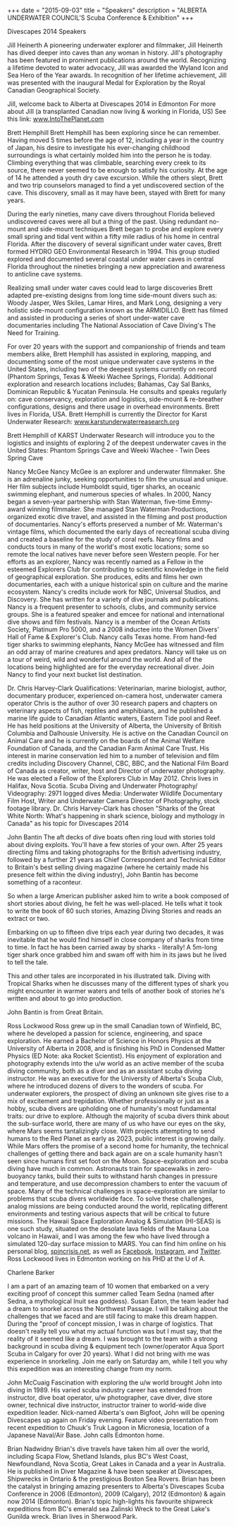 +++
date        = "2015-09-03"
title       = "Speakers"
description = "ALBERTA UNDERWATER COUNCIL'S Scuba Conference & Exhibition"
+++

Divescapes 2014 Speakers

Jill Heinerth
A pioneering underwater explorer and filmmaker, Jill Heinerth has dived deeper into caves than any woman in history. Jill's photography has been featured in prominent publications around the world.
Recognizing a lifetime devoted to water advocacy, Jill was awarded the Wyland Icon and Sea Hero of the Year awards. In recognition of her lifetime achievement, Jill was presented with the inaugural Medal for Exploration by the Royal Canadian Geographical Society.

Jill, welcome back to Alberta at Divescapes 2014 in Edmonton
For more about Jill (a transplanted Canadian now living & working in Florida, US)
See this link: www.IntoThePlanet.com

Brett Hemphill
Brett Hemphill has been exploring since he can remember. Having moved 5 times before the age of 12, including a year in the country of Japan, his desire to investigate his ever-changing childhood surroundings is what certainly molded him into the person he is today. Climbing everything that was climbable, searching every creek to its source, there never seemed to be enough to satisfy his curiosity. At the age of 14 he attended a youth dry cave excursion. While the others slept, Brett and two trip counselors managed to find a yet undiscovered section of the cave. This discovery, small as it may have been, stayed with Brett for many years.

During the early nineties, many cave divers throughout Florida believed undiscovered caves were all but a thing of the past. Using redundant no-mount and side-mount techniques Brett began to probe and explore every small spring and tidal vent within a fifty mile radius of his home in central Florida. After the discovery of several significant under water caves, Brett formed HYDRO GEO Environmental Research in 1994.  This group studied explored and documented several coastal under water caves in central Florida throughout the nineties bringing a new appreciation and awareness to anticline cave systems.

Realizing small under water caves could lead to large discoveries Brett adapted pre-existing designs from long time side-mount divers such as: Woody Jasper, Wes Skiles, Lamar Hires, and Mark Long, designing a very holistic side-mount configuration known as the ARMIDILLO. Brett has filmed and assisted in producing a series of short under-water cave documentaries including The National Association of Cave Diving's The Need for Training.

For over 20 years with the support and companionship of friends and team members alike, Brett Hemphill has assisted in exploring, mapping, and documenting some of the most unique underwater cave systems in the United States, including two of the deepest systems currently on record (Phantom Springs, Texas & Weeki Wachee Springs, Florida). Additional exploration and research locations includes; Bahamas, Cay Sal Banks, Dominican Republic & Yucatan Peninsula. He consults and speaks regularly on: cave conservancy, exploration and logistics, side-mount & re-breather configurations, designs and there usage in overhead environments. Brett lives in Florida, USA.
Brett Hemphill is currently the Director for Karst Underwater Research: www.karstunderwaterreasearch.org

Brett Hemphill of KARST Underwater Research will introduce you to the logistics and insights of exploring 2 of the deepest underwater caves in the United States: Phantom Springs Cave and Weeki Wachee ‐ Twin Dees Spring Cave

Nancy McGee
Nancy McGee is an explorer and underwater filmmaker. She is an adrenaline junky, seeking opportunities to film the unusual and unique. Her film subjects include Humboldt squid, tiger sharks, an oceanic swimming elephant, and numerous species of whales.
In 2000, Nancy began a seven-year partnership with Stan Waterman, five-time Emmy-award winning filmmaker. She managed Stan Waterman Productions, organized exotic dive travel, and assisted in the filming and post production of documentaries. Nancy's efforts preserved a number of Mr. Waterman's vintage films, which documented the early days of recreational scuba diving and created a baseline for the study of coral reefs.
Nancy films and conducts tours in many of the world's most exotic locations; some so remote the local natives have never before seen Western people. For her efforts as an explorer, Nancy was recently named as a Fellow in the esteemed Explorers Club for contributing to scientific knowledge in the field of geographical exploration. She produces, edits and films her own documentaries, each with a unique historical spin on culture and the marine ecosystem.
Nancy's credits include work for NBC, Universal Studios, and Discovery. She has written for a variety of dive journals and publications. Nancy is a frequent presenter to schools, clubs, and community service groups. She is a featured speaker and emcee for national and international dive shows and film festivals. Nancy is a member of the Ocean Artists Society, Platinum Pro 5000, and a 2008 inductee into the Women Divers' Hall of Fame & Explorer's Club.  Nancy calls Texas home.
From hand-fed tiger sharks to swimming elephants, Nancy McGee has witnessed and film an odd array of marine creatures and apex predators. Nancy will take us on a tour of weird, wild and wonderful around the world. And all of the locations being highlighted are for the everyday recreational diver. Join Nancy to find your next bucket list destination.

Dr. Chris Harvey-Clark
Qualifications: Veterinarian, marine biologist, author, documentary producer, experienced on-camera host, underwater camera operator
Chris is the author of over 30 research papers and chapters on veterinary aspects of fish, reptiles and amphibians, and he published a marine life guide to Canadian Atlantic waters, Eastern Tide pool and Reef. He has held positions at the University of Alberta, the University of British Columbia and Dalhousie University. He is active on the Canadian Council on Animal Care and he is currently on the boards of the Animal Welfare Foundation of Canada, and the Canadian Farm Animal Care Trust.
His interest in marine conservation led him to a number of television and film credits including Discovery Channel, CBC, BBC, and the National Film Board of Canada as creator, writer, host and Director of underwater photography.
He was elected a Fellow of the Explorers Club in May 2012. Chris lives in Halifax, Nova Scotia. Scuba Diving and Underwater Photography/ Videography: 2971 logged dives Media: Underwater Wildlife Documentary Film Host, Writer and Underwater Camera Director of Photography, stock footage library.
Dr. Chris Harvey-Clark has chosen "Sharks of the Great White North: What's happening in shark science, biology and mythology in Canada" as his topic for Divescapes 2014

John Bantin
The aft decks of dive boats often ring loud with stories told about diving exploits. You'll have a few stories of your own. After 25 years directing films and taking photographs for the British advertising industry, followed by a further 21 years as Chief Correspondent and Technical Editor to Britain's best selling diving magazine (where he certainly made his presence felt within the diving industry), John Bantin has become something of a raconteur.

So when a large American publisher asked him to write a book composed of short stories about diving, he felt he was well-placed. He tells what it took to write the book of 60 such stories, Amazing Diving Stories and reads an extract or two.

Embarking on up to fifteen dive trips each year during two decades, it was inevitable that he would find himself in close company of sharks from time to time. In fact he has been carried away by sharks - literally! A 5m-long tiger shark once grabbed him and swam off with him in its jaws but he lived to tell the tale.

This and other tales are incorporated in his illustrated talk. Diving with Tropical Sharks when he discusses many of the different types of shark you might encounter in warmer waters and tells of another book of stories he's written and about to go into production.

John Bantin is from Great Britain.

Ross Lockwood
Ross grew up in the small Canadian town of Winfield, BC, where he developed a passion for science, engineering, and space exploration. He earned a Bachelor of Science in Honors Physics at the University of Alberta in 2008, and is finishing his PhD in Condensed Matter Physics (ED Note: aka Rocket Scientist). His enjoyment of exploration and photography extends into the u/w world as an active member of the scuba diving community, both as a diver and as an assistant scuba diving instructor. He was an executive for the University of Alberta's Scuba Club, where he introduced dozens of divers to the wonders of scuba.
For underwater explorers, the prospect of diving an unknown site gives rise to a mix of excitement and trepidation. Whether professionally or just as a hobby, scuba divers are upholding one of humanity's most fundamental traits: our drive to explore. Although the majority of scuba divers think about the sub-surface world, there are many of us who have our eyes on the sky, where Mars seems tantalizingly close. With projects attempting to send humans to the Red Planet as early as 2023, public interest is growing daily. While Mars offers the promise of a second home for humanity, the technical challenges of getting there and back again are on a scale humanity hasn't seen since humans first set foot on the Moon.
Space-exploration and scuba diving have much in common. Astronauts train for spacewalks in zero-buoyancy tanks, build their suits to withstand harsh changes in pressure and temperature, and use decompression chambers to enter the vacuum of space. Many of the technical challenges in space-exploration are similar to problems that scuba divers worldwide face. To solve these challenges, analog missions are being conducted around the world, replicating different environments and testing various aspects that will be critical to future missions.
The Hawaii Space Exploration Analog & Simulation (HI-SEAS) is one such study, situated on the desolate lava fields of the Mauna Loa volcano in Hawaii, and I was among the few who have lived through a simulated 120-day surface mission to MARS.
You can find him online on his personal blog, [spincrisis.net](http://spincrisis.net), as well as [Facebook](https://www.facebook.com/ross.lockwood), [Instagram](http://instagram.com/spincrisis), and [Twitter](https://twitter.com/rosslockwood).
Ross Lockwood lives in Edmonton working on his PHD at the U of A.

Charlene Barker

I am a part of an amazing team of 10 women that embarked on a very exciting proof of concept this summer called Team Sedna (named after Sedna, a mythological Inuit sea goddess). Susan Eaton, the team leader had a dream to snorkel across the Northwest Passage. I will be talking about the challenges that we faced and are still facing to make this dream happen.
During the "proof of concept mission, I was in charge of logistics. That doesn't really tell you what my actual function was but I must say, that the reality of it seemed like a dream. I was brought to the team with a strong background in scuba diving & equipment tech (owner/operator Aqua Sport Scuba in Calgary for over 20 years). What I did not bring with me was experience in snorkeling.
Join me early on Saturday am, while I tell you why this expedition was an interesting change from my norm.

John McCuaig
Fascination with exploring the u/w world brought John into diving in 1989.  His varied scuba industry career  has extended from instructor, dive boat operator, u/w photographer, cave diver, dive store owner, technical dive instructor, instructor trainer to world-wide dive expedition leader.  Nick-named Alberta's own Bigfoot, John will be opening Divescapes up again on Friday evening.
Feature video presentation from recent expedition to Chuuk's Truk Lagoon in Micronesia, location of a Japanese Naval/Air Base.
John calls Edmonton home.

Brian Nadwidny
Brian's dive travels have taken him all over the world, including Scapa Flow, Shetland Islands, plus BC's West Coast, Newfoundland, Nova Scotia, Great Lakes in Canada and a year in Australia.  He is published in Diver Magazine & have been speaker at Divescapes, Shipwrecks in Ontario & the prestigious Boston Sea Rovers.  Brian has been the catalyst in bringing amazing presenters to Alberta's Divescapes Scuba Conference in 2006 (Edmonton), 2009 (Calgary), 2012 (Edmonton) & again now 2014 (Edmonton).  Brian's topic high-lights his favourite shipwreck expeditions from BC's emerald sea Zalinski Wreck to the Great Lake's Gunilda wreck.
Brian lives in Sherwood Park.
